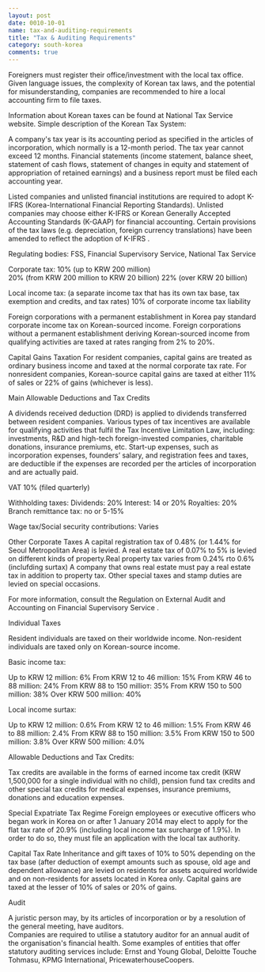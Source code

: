 ```yaml
---
layout: post
date: 0010-10-01
name: tax-and-auditing-requirements
title: "Tax & Auditing Requirements"
category: south-korea
comments: true
---
```


Foreigners must register their office/investment with the local tax office.  Given language issues, the complexity of Korean tax laws, and the potential for misunderstanding, companies are recommended to hire a local accounting firm to file taxes. 

Information about Korean taxes can be found at National Tax Service website. 
Simple description of the Korean Tax System:  

A company's tax year is its accounting period as specified in the articles of incorporation, which normally is a 12-month period. The tax year cannot exceed 12 months. Financial statements (income statement, balance sheet, statement of cash flows, statement of changes in equity and statement of appropriation of retained earnings) and a business report must be filed each accounting year.

Listed companies and unlisted financial institutions are required to adopt K-IFRS (Korea-International Financial Reporting Standards). Unlisted companies may choose either K-IFRS or Korean Generally Accepted Accounting Standards (K-GAAP) for financial accounting. Certain provisions of the tax laws (e.g. depreciation, foreign currency translations) have been amended to reflect the adoption of K-IFRS .

Regulating bodies: FSS, Financial Supervisory Service, National Tax Service

Corporate tax:
10% (up to KRW 200 million)  
20% (from KRW 200 million to KRW 20 billion)
22% (over KRW 20 billion)

Local income tax:
(a separate income tax that has its own tax base, tax exemption and credits, and tax rates)
10% of corporate income tax liability

Foreign corporations with a permanent establishment in Korea pay standard corporate income tax on Korean-sourced income. Foreign corporations without a permanent establishment deriving Korean-sourced income from qualifying activities are taxed at rates ranging from 2% to 20%. 

Capital Gains Taxation
For resident companies, capital gains are treated as ordinary business income and taxed at the normal corporate tax rate. For nonresident companies, Korean-source capital gains are taxed at either 11% of sales or 22% of gains (whichever is less). 

Main Allowable Deductions and Tax Credits

A dividends received deduction (DRD) is applied to dividends transferred between resident companies. Various types of tax incentives are available for qualifying activities that fulfil the Tax Incentive Limitation Law, including: investments, R&D and high-tech foreign-invested companies, charitable donations, insurance premiums, etc.
Start-up expenses, such as incorporation expenses, founders’ salary, and registration fees and taxes, are deductible if the expenses are recorded per the articles of incorporation and are actually paid. 

VAT 10% (filed quarterly)

Withholding taxes: 
Dividends: 20%
Interest: 14 or 20%
Royalties: 20% 
Branch remittance tax:  no or 5-15%

Wage tax/Social security contributions: Varies

Other Corporate Taxes
A capital registration tax of 0.48% (or 1.44% for Seoul Metropolitan Area) is levied. A real estate tax of 0.07% to 5% is levied on different kinds of property.Real property tax varies from 0.24% rto 0.6% (inclufding surtax) A company that owns real estate must pay a real estate tax in addition to property tax. Other special taxes and stamp duties are levied on special occasions.


For more information, consult the Regulation on External Audit and Accounting on Financial Supervisory Service .

Individual Taxes

Resident individuals are taxed on their worldwide income. Non-resident individuals are taxed only on Korean-source income.

Basic income tax:

Up to KRW 12 million: 6%
From KRW 12  to 46 million: 15%
From KRW 46 to 88 million: 24%
From KRW 88 to 150 millioт: 35%
From KRW 150 to 500 million: 38%
Over KRW 500 million: 40%

Local income surtax:

Up to KRW 12 million: 0.6%
From KRW 12  to 46 million: 1.5%
From KRW 46 to 88 million: 2.4%
From KRW 88 to 150 million: 3.5%
From KRW 150 to 500 million: 3.8%
Over KRW 500 million: 4.0%

Allowable Deductions and Tax Credits:

Tax credits are available in the forms of earned income tax credit (KRW 1,500,000 for a single individual with no child), pension fund tax credits and other special tax credits for medical expenses, insurance premiums, donations and education expenses. 

Special Expatriate Tax Regime
Foreign employees or executive officers who began work in Korea on or after 1 January 2014 may elect to apply for the flat tax rate of 20.9% (including local income tax surcharge of 1.9%). In order to do so, they must file an application with the local tax authority. 

Capital Tax Rate
Inheritance and gift taxes of 10% to 50% depending on the tax base (after deduction of exempt amounts such as spouse, old age and dependent allowance) are levied on residents for assets acquired worldwide and on non-residents for assets located in Korea only. Capital gains are taxed at the lesser of 10% of sales or 20% of gains.

Audit

A juristic person may, by its articles of incorporation or by a resolution of the general meeting, have auditors.  
Companies are required to utilise a statutory auditor for an annual audit of the organisation's financial health. Some examples of entities that offer statutory auditing services include: Ernst and Young Global, Deloitte Touche Tohmasu, KPMG International, PricewaterhouseCoopers.

